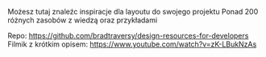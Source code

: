 Możesz tutaj znaleźc inspiracje dla layoutu do swojego projektu
Ponad 200 różnych zasobów z wiedzą oraz przykładami

Repo: https://github.com/bradtraversy/design-resources-for-developers
Filmik z krótkim opisem: https://www.youtube.com/watch?v=zK-LBukNzAs